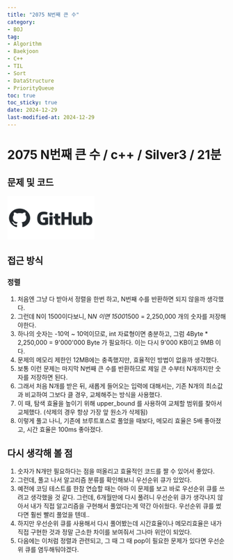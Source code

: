 ```yaml
---
title: "2075 N번째 큰 수"
category:
- BOJ
tag:
- Algorithm
- Baekjoon
- C++
- TIL
- Sort
- DataStructure
- PriorityQueue
toc: true
toc_sticky: true
date: 2024-12-29
last-modified-at: 2024-12-29
---
```


#   2075 N번째 큰 수 / c++ / Silver3 / 21분

## 문제 및 코드   
[<img src="https://github.com/Sho1007/sho1007.github.io/blob/main/assets/images/github-logo-vector.png?raw=true" width="200" height="100"/>](https://github.com/Sho1007/Algorithm/tree/main/%EB%B0%B1%EC%A4%80/Silver/2075.%E2%80%85N%EB%B2%88%EC%A7%B8%E2%80%85%ED%81%B0%E2%80%85%EC%88%98)

## 접근 방식
### 정렬
1. 처음엔 그냥 다 받아서 정렬을 한번 하고, N번째 수를 반환하면 되지 않을까 생각했다.
2. 그런데 N이 1500이다보니, N*N 이면 1500*1500 = 2,250,000 개의 숫자를 저장해야한다.
3. 하나의 숫자는 -10억 ~ 10억이므로, int 자료형이면 충분하고, 그럼 4Byte * 2,250,000 = 9'000'000 Byte 가 필요하다. 이는 다시 9'000 KB이고 9MB 이다.
4. 문제의 메모리 제한인 12MB에는 충족했지만, 효율적인 방법이 없을까 생각했다.
5. 보통 이런 문제는 마지막 N번째 큰 수를 반환하므로 제일 큰 수부터 N개까지만 숫자를 저장하면 된다.
6. 그래서 처음 N개를 받은 뒤, 새롭게 들어오는 입력에 대해서는, 기존 N개의 최소값과 비교하여 그보다 클 경우, 교체해주는 방식을 사용했다.
7. 이 때, 탐색 효율을 높이기 위해 upper_bound 를 사용하여 교체할 범위를 찾아서 교체했다. (삭제의 경우 항상 가장 앞 원소가 삭제됨) 
8. 이렇게 풀고 나니, 기존에 브루트포스로 풀었을 때보다, 메모리 효율은 5배 좋아졌고, 시간 효율은 100ms 좋아졌다.


## 다시 생각해 볼 점
1. 숫자가 N개만 필요하다는 점을 떠올리고 효율적인 코드를 짤 수 있어서 좋았다.
2. 그런데, 풀고 나서 알고리즘 분류를 확인해보니 우선순위 큐가 있었다.
3. 예전에 코딩 테스트를 한참 연습할 때는 아마 이 문제를 보고 바로 우선순위 큐를 쓰려고 생각했을 것 같다. 그런데, 6개월만에 다시 풀려니 우선순위 큐가 생각나지 않아서 내가 직접 알고리즘을 구현해서 풀었다는게 약간 아쉬웠다. 우선순위 큐를 썼다면 훨씬 빨리 풀었을 텐데..
4. 하지만 우선순위 큐를 사용해서 다시 풀어봤는데 시간효율이나 메모리효율은 내가 직접 구현한 것과 정말 근소한 차이를 보여줘서 그나마 위안이 되었다.
5. 다음에는 이처럼 정렬과 관련되고, 그 때 그 때 pop이 필요한 문제가 있다면 우선순위 큐를 염두해둬야겠다.